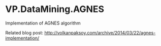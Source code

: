 VP.DataMining.AGNES
===================

Implementation of AGNES algorithm

Related blog post: http://volkanpaksoy.com/archive/2014/03/22/agnes-implementation/
